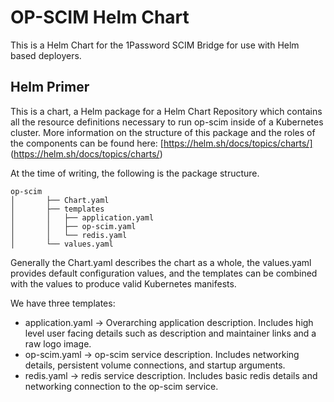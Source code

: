 # OP-SCIM Helm Chart

This is a Helm Chart for the 1Password SCIM Bridge for use with Helm based deployers.

## Helm Primer

This is a chart, a Helm package for a Helm Chart Repository  which contains all the resource definitions necessary to run op-scim inside of a Kubernetes cluster. More information on the structure of this package and the roles of the components can be found here: [https://helm.sh/docs/topics/charts/] (https://helm.sh/docs/topics/charts/)

At the time of writing, the following is the package structure.

```
op-scim
│       ├── Chart.yaml
│       ├── templates
│       │   ├── application.yaml
│       │   ├── op-scim.yaml
│       │   └── redis.yaml
│       └── values.yaml
```


Generally the Chart.yaml describes the chart as a whole, the values.yaml provides default configuration values, and the templates can be combined with the values to produce valid Kubernetes manifests.

We have three templates: 
- application.yaml -> Overarching application description. Includes high level user facing details such as description and maintainer links and a raw logo image. 
- op-scim.yaml -> op-scim service description. Includes networking details, persistent volume connections, and startup arguments.
- redis.yaml -> redis service description. Includes basic redis details and networking connection to the op-scim service.
